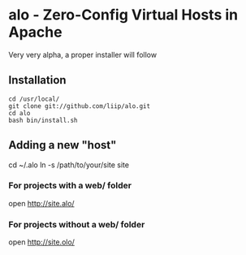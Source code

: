 # alo - Zero-Config Virtual Hosts in Apache

Very very alpha, a proper installer will follow

## Installation

    cd /usr/local/
    git clone git://github.com/liip/alo.git
    cd alo
    bash bin/install.sh
    
 
## Adding a new "host"


   cd ~/.alo
   ln -s /path/to/your/site site

### For projects with a web/ folder

   open http://site.alo/
   
### For projects without a web/ folder

   open http://site.olo/